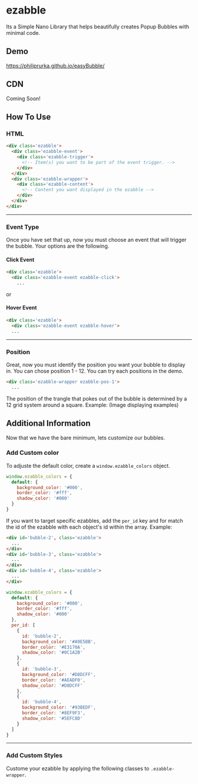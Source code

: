 # ezabble
Its a Simple Nano Library that helps beautifully creates Popup Bubbles with minimal code.

## Demo
https://philiprurka.github.io/easyBubble/

## CDN
Coming Soon!

## How To Use
### HTML
```html
<div class='ezabble'>
  <div class='ezabble-event'>
    <div class='ezabble-trigger'>
      <!-- Item(s) you want to be part of the event trigger. -->
    </div>
  </div>
  <div class='ezabble-wrapper'>
    <div class='ezabble-content'>
      <!-- Content you want displayed in the ezabble -->
    </div>
  </div>
</div>
```
---
### Event Type
Once you have set that up, now you must choose an event that will trigger the bubble. Your options are the following.
#### Click Event
```html
<div class='ezabble'>
  <div class='ezabble-event ezabble-click'>
    ...
```
or
#### Hover Event
```html
<div class='ezabble'>
  <div class='ezabble-event ezabble-hover'>
  ...
```
---
### Position
Great, now you must identify the position you want your bubble to display in. You can chose position 1 - 12. You can try each positions in the demo.
```html
<div class='ezabble-wrapper ezabble-pos-1'>
  ...
```
The position of the trangle that pokes out of the bubble is determined by a 12 grid system around a square. Example:
(Image displaying examples)

## Additional Information
Now that we have the bare minimum, lets customize our bubbles.

### Add Custom color
To adjuste the default color, create a `window.ezabble_colors` object.
```javascript
window.ezabble_colors = {
  default: {
    background_color: '#000',
    border_color: '#fff',
    shadow_color: '#000'
  }
}
```
If you want to target specific ezabbles, add the `per_id` key and for match the id of the ezabble with each object's id within the array. Example:
```html
<div id='bubble-2', class='ezabble'>
  ...
</div>
<div id='bubble-3', class='ezabble'>
  ...
</div>
<div id='bubble-4', class='ezabble'>
  ...
</div>
```

```javascript
window.ezabble_colors = {
  default: {
    background_color: '#000',
    border_color: '#fff',
    shadow_color: '#000'
  },
  per_id: [
    {
      id: 'bubble-2',
      background_color: '#A9E5BB',
      border_color: '#E3170A',
      shadow_color: '#0C1A2B'
    },
    {
      id: 'bubble-3',
      background_color: '#D8DCFF',
      border_color: '#AEADF0',
      shadow_color: '#D8DCFF'
    },
    {
      id: 'bubble-4',
      background_color: '#93BEDF',
      border_color: '#8EF9F3',
      shadow_color: '#5EFC8D'
    }
  ]
}
```
---

### Add Custom Styles
Custome your ezabble by applying the following classes to `.ezabble-wrapper`.
